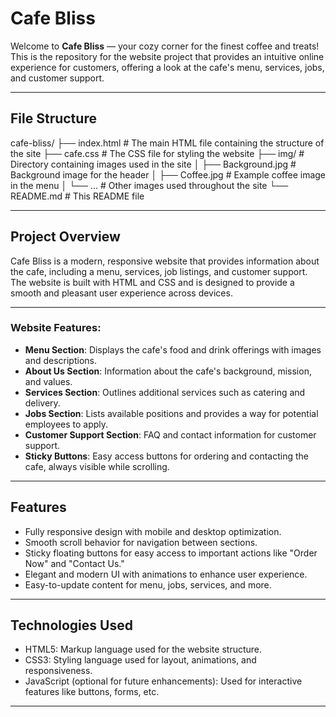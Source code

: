# Cafe Bliss

Welcome to **Cafe Bliss** — your cozy corner for the finest coffee and treats! This is the repository for the website project that provides an intuitive online experience for customers, offering a look at the cafe's menu, services, jobs, and customer support.

---

## File Structure
cafe-bliss/
├── index.html          # The main HTML file containing the structure of the site
├── cafe.css            # The CSS file for styling the website
├── img/                # Directory containing images used in the site
│   ├── Background.jpg  # Background image for the header
│   ├── Coffee.jpg      # Example coffee image in the menu
│   └── ...             # Other images used throughout the site
└── README.md           # This README file

---

## Project Overview
Cafe Bliss is a modern, responsive website that provides information about the cafe, including a menu, services, job listings, and customer support. The website is built with HTML and CSS and is designed to provide a smooth and pleasant user experience across devices.

---

### Website Features:
- **Menu Section**: Displays the cafe's food and drink offerings with images and descriptions.
- **About Us Section**: Information about the cafe's background, mission, and values.
- **Services Section**: Outlines additional services such as catering and delivery.
- **Jobs Section**: Lists available positions and provides a way for potential employees to apply.
- **Customer Support Section**: FAQ and contact information for customer support.
- **Sticky Buttons**: Easy access buttons for ordering and contacting the cafe, always visible while scrolling.

---

## Features
- Fully responsive design with mobile and desktop optimization.
- Smooth scroll behavior for navigation between sections.
- Sticky floating buttons for easy access to important actions like "Order Now" and "Contact Us."
- Elegant and modern UI with animations to enhance user experience.
- Easy-to-update content for menu, jobs, services, and more.

---

## Technologies Used
- HTML5: Markup language used for the website structure.
- CSS3: Styling language used for layout, animations, and responsiveness.
- JavaScript (optional for future enhancements): Used for interactive features like buttons, forms, etc.

---

